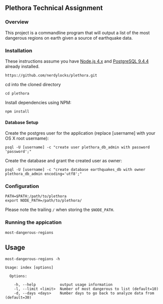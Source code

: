 ## Plethora Technical Assignment

### Overview 
This project is a commandline program that will output a list of the most dangerous regions on earth given a source of earthquake data.

### Installation
These instructions assume you have [Node.js 4.x](https://nodejs.org/en/download/) and [PostgreSQL 9.4.4](https://www.postgresql.org/download/) already installed.

```
https://github.com/nerdylocks/plethora.git
```

cd into the cloned directory

```
cd plethora
```

Install dependencies using NPM:

```
npm install
```

#### Database Setup
Create the postgres user for the application (replace [username] with your OS X root username):

```
psql -U [username] -c "create user plethora_db_admin with password 'password';"
```
Create the database and grant the created user as owner:

```
psql -U [username] -c "create database earthquakes_db with owner plethora_db_admin encoding='utf8';"
```

### Configuration
```
PATH=$PATH:/path/to/plethora
export NODE_PATH=/path/to/plethora/
```
Please note the trailing `/` when storing the `$NODE_PATH`.

### Running the appication
```
most-dangerous-regions
```

## Usage
```
most-dangerous-regions -h

Usage: index [options]

  Options:

    -h, --help           output usage information
    -l, --limit <limit>  Number of most dangerous to list (default=10)
    -d, --days <days>    Number days to go back to analyze data from (default=30)
```
